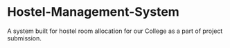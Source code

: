 # Hostel-Management-System
A system built for hostel room allocation for our College as a part of project submission.
